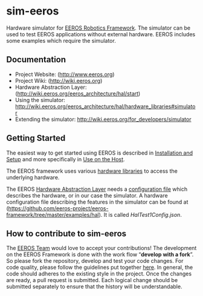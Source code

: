 # sim-eeros
Hardware simulator for [EEROS Robotics Framework](https://github.com/eeros-project/eeros-framework).
The simulator can be used to test EEROS applications without external hardware. EEROS includes some examples which require the simulator.

## Documentation
- Project Website: (http://www.eeros.org)
- Project Wiki: (http://wiki.eeros.org)
- Hardware Abstraction Layer: (http://wiki.eeros.org/eeros_architecture/hal/start) 
- Using the simulator: http://wiki.eeros.org/eeros_architecture/hal/hardware_libraries#simulator
- Extending the simulator: http://wiki.eeros.org/for_developers/simulator 

## Getting Started

The easiest way to get started using EEROS is described in [Installation and Setup](https://wiki.eeros.org/getting_started/install_and_setup_development_environment) and more specifically in [Use on the Host](https://wiki.eeros.org/getting_started/install_and_setup_development_environment/use_on_host).

The EEROS framework uses various [hardware libraries](http://wiki.eeros.org/eeros_architecture/hal/hardware_libraries) to access the underlying hardware.

The EEROS [Hardware Abstraction Layer](http://wiki.eeros.org/eeros_architecture/hal/start) needs a [configuration file](http://wiki.eeros.org/eeros_architecture/hal/configuration_file) which describes the hardware, or in our case the simulator. A hardware configuration file describing the features in the simulator can be found at (https://github.com/eeros-project/eeros-framework/tree/master/examples/hal). It is called *HalTest1Config.json*.


## How to contribute to sim-eeros

The [EEROS Team](http://eeros.org/eeros-team/) would love to accept your contributions! The development on the EEROS Framework is done with the work flow “**develop with a fork**”. So please fork the repository, develop and test your code changes. For code quality, please follow the guidelines put together [here](http://wiki.eeros.org/for_developers/start). In general, the code should adheres to the existing style in the project. Once the changes are ready, a pull request is submitted. Each logical change should be submitted separately to ensure that the history will be understandable.
